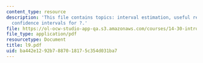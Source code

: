 ```yaml
---
content_type: resource
description: 'This file contains topics: interval estimation, useful results and constructing
  confidence intervals for ?.'
file: https://ol-ocw-studio-app-qa.s3.amazonaws.com/courses/14-30-introduction-to-statistical-method-in-economics-spring-2006/ba442e1292b7887018175c354d031ba7_l9.pdf
file_type: application/pdf
resourcetype: Document
title: l9.pdf
uid: ba442e12-92b7-8870-1817-5c354d031ba7
---
```

